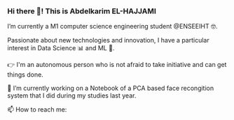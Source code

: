 ### Hi there 👋! This is Abdelkarim EL-HAJJAMI

I’m currently a M1 computer science engineering student @ENSEEIHT 🤓.

Passionate about new technologies and innovation, I have a particular interest in Data Science 📊 and ML 🤖.

👉 I'm an autonomous person who is not afraid to take initiative and can get things done.

🔭 I’m currently working on a Notebook of a PCA based face recongition system that I did during my studies last year.

📫 How to reach me: 

